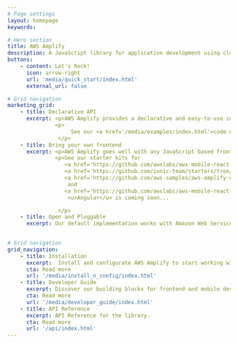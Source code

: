 ```yaml
---
# Page settings
layout: homepage
keywords:

# Hero section
title: AWS Amplify
description: A JavaScript library for application development using cloud services.
buttons:
    - content: Let's Rock!
      icon: arrow-right
      url: 'media/quick_start/index.html'
      external_url: false

# Grid navigation
marketing_grid:
    - title: Declarative API
      excerpt: <p>AWS Amplify provides a declarative and easy-to-use interface across different categories of cloud operations.</p>
               <p>
                    See our <a href='/media/examples/index.html'>code examples</a> to learn how you can 'cloud-enable' your app in under 5 minutes.
                </p> 
    - title: Bring your own frontend 
      excerpt: <p>AWS Amplify goes well with any JavaScript based frontend worfklow, and React Native for mobile developers.</p> 
               <p>See our starter kits for  
                  <a href='https://github.com/awslabs/aws-mobile-react-sample'>React</a>, 
                  <a href='https://github.com/ionic-team/starters/tree/master/ionic-angular/official/aws'>Ionic</a>,
                  <a href='https://github.com/aws-samples/aws-amplify-vue'>Vue</a>,
                   and 
                  <a href='https://github.com/awslabs/aws-mobile-react-native-starter'>React Native</a>.
                   <u>Angular</u> is coming soon...   

                </p>
    - title: Open and Pluggable
      excerpt: Our default implementation works with Amazon Web Services (AWS), but AWS Amplify is designed to be open and pluggable for any custom backend or service.

      
# Grid navigation
grid_navigation:
    - title: Installation
      excerpt:  Install and configurate AWS Amplify to start working with cloud services.
      cta: Read more
      url: '/media/install_n_config/index.html'
    - title: Developer Guide
      excerpt: Discover our building blocks for frontend and mobile developers.
      cta: Read more
      url: '/media/developer_guide/index.html'
    - title: API Reference
      excerpt: API Reference for the library.
      cta: Read more
      url: '/api/index.html'      
---
```

